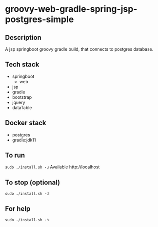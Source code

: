 # groovy-web-gradle-spring-jsp-postgres-simple

## Description
A jsp springboot groovy gradle build,
that connects to postgres database.

## Tech stack
- springboot
  - web
- jsp
- gradle
- bootstrap
- jquery
- dataTable

## Docker stack
- postgres
- gradle:jdk11

## To run
`sudo ./install.sh -u`
Available http://localhost

## To stop (optional)
`sudo ./install.sh -d`

## For help
`sudo ./install.sh -h`
